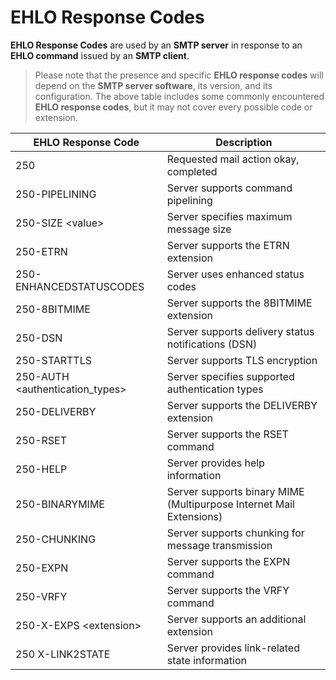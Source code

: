 # EHLO Response Codes

**EHLO Response Codes** are used by an **SMTP server** in response to an **EHLO command** issued by an **SMTP client**.

> Please note that the presence and specific **EHLO response codes** will depend on the **SMTP server software**, its version, and its configuration. The above table includes some commonly encountered **EHLO response codes**, but it may not cover every possible code or extension.

| EHLO Response Code | Description |
| --- | --- |
| 250 | Requested mail action okay, completed |
| 250-PIPELINING | Server supports command pipelining |
| 250-SIZE \<value> | Server specifies maximum message size |
| 250-ETRN | Server supports the ETRN extension |
| 250-ENHANCEDSTATUSCODES | Server uses enhanced status codes |
| 250-8BITMIME | Server supports the 8BITMIME extension |
| 250-DSN | Server supports delivery status notifications (DSN) |
| 250-STARTTLS | Server supports TLS encryption |
| 250-AUTH \<authentication_types> | Server specifies supported authentication types |
| 250-DELIVERBY | Server supports the DELIVERBY extension |
| 250-RSET | Server supports the RSET command |
| 250-HELP | Server provides help information |
| 250-BINARYMIME | Server supports binary MIME (Multipurpose Internet Mail Extensions) |
| 250-CHUNKING | Server supports chunking for message transmission |
| 250-EXPN | Server supports the EXPN command |
| 250-VRFY | Server supports the VRFY command |
| 250-X-EXPS \<extension> | Server supports an additional extension |
| 250 X-LINK2STATE | Server provides link-related state information |
